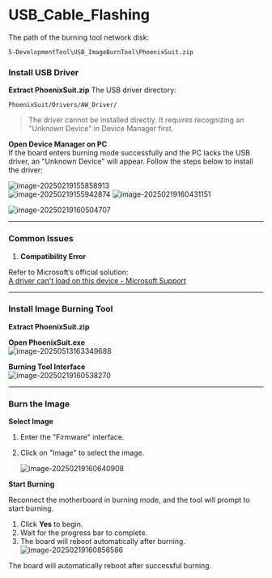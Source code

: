 # USB_Cable_Flashing

The path of the burning tool network disk:

``` 
5-DevelopmentTool\USB_ImageBurnTool\PhoenixSuit.zip
```



### Install USB Driver  

**Extract PhoenixSuit.zip** 
The USB driver directory:  

``` 
PhoenixSuit/Drivers/AW_Driver/ 
```

> The driver cannot be installed directly. It requires recognizing an "Unknown Device" in Device Manager first.  

**Open Device Manager on PC**  
If the board enters burning mode successfully and the PC lacks the USB driver, an "Unknown Device" will appear. Follow the steps below to install the driver:  

![image-20250219155858913](http://tanzhtanzh.oss-cn-shenzhen.aliyuncs.com/img/image-20250219155858913.png)  
![image-20250219155942874](http://tanzhtanzh.oss-cn-shenzhen.aliyuncs.com/img/image-20250219155942874.png) 
 ![image-20250219160431151](http://tanzhtanzh.oss-cn-shenzhen.aliyuncs.com/img/image-20250219160431151.png)

![image-20250219160504707](http://tanzhtanzh.oss-cn-shenzhen.aliyuncs.com/img/image-20250219160504707.png)

---

### Common Issues  

1. **Compatibility Error**   

Refer to Microsoft’s official solution:  
[A driver can't load on this device - Microsoft Support](https://support.microsoft.com/en-us/windows/a-driver-can-t-load-on-this-device-8eea34e5-ff4b-16ec-870d-61a4a43b3dd5)

  

---

### Install Image Burning Tool  

**Extract PhoenixSuit.zip**  

**Open PhoenixSuit.exe**  
![image-20250513163349688](http://tanzhtanzh.oss-cn-shenzhen.aliyuncs.com/img/image-20250513163349688.png)  

**Burning Tool Interface**  
![image-20250219160538270](http://tanzhtanzh.oss-cn-shenzhen.aliyuncs.com/img/image-20250219160538270.png)  

---

### Burn the Image  

**Select Image**  

1. Enter the "Firmware" interface.

2. Click on "Image" to select the image.

   ![image-20250219160640908](http://tanzhtanzh.oss-cn-shenzhen.aliyuncs.com/img/image-20250219160640908.png)  



  

**Start Burning**  

Reconnect the motherboard in burning mode, and the tool will prompt to start burning.

1. Click **Yes** to begin.  
2. Wait for the progress bar to complete.  
3. The board will reboot automatically after burning.  
   ![image-20250219160856586](http://tanzhtanzh.oss-cn-shenzhen.aliyuncs.com/img/image-20250219160856586.png)  

The board will automatically reboot after successful burning.

